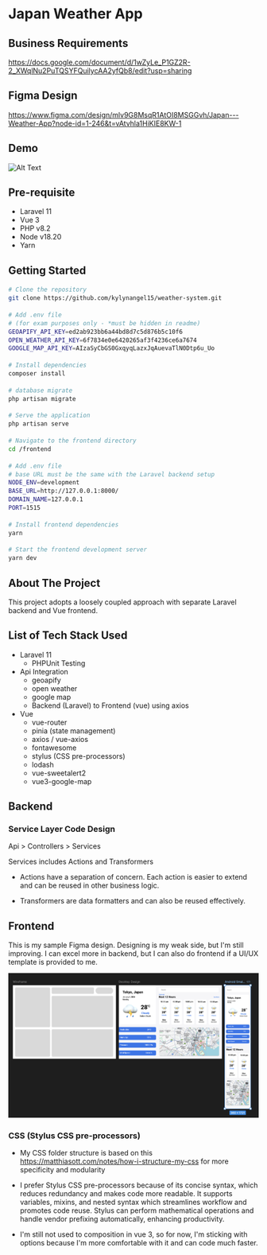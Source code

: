# Japan Weather App

## Business Requirements
https://docs.google.com/document/d/1wZyLe_P1GZ2R-2_XWqlNu2PuTQSYFQuilycAA2yfQb8/edit?usp=sharing

## Figma Design
https://www.figma.com/design/mlv9G8MsqR1AtOI8MSGGvh/Japan---Weather-App?node-id=1-246&t=vAtvhla1HiKIE8KW-1

## Demo
![Alt Text](https://github.com/kylynangel15/weather-system/blob/main/frontend/src/assets/WeatherAppDemo.gif)

## Pre-requisite
- Laravel 11
- Vue 3
- PHP v8.2
- Node v18.20
- Yarn

## Getting Started

```bash
# Clone the repository
git clone https://github.com/kylynangel15/weather-system.git

# Add .env file
# (for exam purposes only - *must be hidden in readme)
GEOAPIFY_API_KEY=ed2ab923bb6a44bd8d7c5d876b5c10f6
OPEN_WEATHER_API_KEY=6f7834e0e6420265af3f4236ce6a7674
GOOGLE_MAP_API_KEY=AIzaSyCbGS0GxqyqLazxJqAuevaTlN0Dtp6u_Uo

# Install dependencies
composer install

# database migrate
php artisan migrate

# Serve the application
php artisan serve

# Navigate to the frontend directory
cd /frontend

# Add .env file
# base URL must be the same with the Laravel backend setup
NODE_ENV=development
BASE_URL=http://127.0.0.1:8000/
DOMAIN_NAME=127.0.0.1
PORT=1515

# Install frontend dependencies
yarn

# Start the frontend development server
yarn dev
```

## About The Project
This project adopts a loosely coupled approach with separate Laravel backend and Vue frontend.

## List of Tech Stack Used
- Laravel 11
    * PHPUnit Testing
- Api Integration 
    * geoapify
    * open weather
    * google map
    * Backend (Laravel) to Frontend (vue) using axios
- Vue
    * vue-router
    * pinia (state management)
    * axios / vue-axios
    * fontawesome
    * stylus (CSS pre-processors)
    * lodash
    * vue-sweetalert2
    * vue3-google-map


## Backend

### Service Layer Code Design
Api > Controllers > Services

Services includes Actions and Transformers

- Actions have a separation of concern. Each action is easier to extend and can be reused in other business logic.

- Transformers are data formatters and can also be reused effectively.



## Frontend

This is my sample Figma design. Designing is my weak side, but I'm still improving. 
I can excel more in backend, but I can also do frontend if a UI/UX template is provided to me.

![Alt Text](https://raw.githubusercontent.com/kylynangel15/weather-system/main/frontend/src/assets/FigmaDesign.png)


### CSS (Stylus CSS pre-processors)

- My CSS folder structure is based on this https://matthiasott.com/notes/how-i-structure-my-css for more specificity and modularity 

- I prefer Stylus CSS pre-processors because of its concise syntax, which reduces redundancy and makes code more readable. It supports variables, mixins, and nested syntax which streamlines workflow and promotes code reuse. Stylus can perform mathematical operations and handle vendor prefixing automatically, enhancing productivity.
  
- I'm still not used to composition in vue 3, so for now, I'm sticking with options because I'm more comfortable with it and can code much faster.
